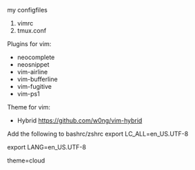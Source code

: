 my configfiles
1. vimrc
2. tmux.conf

Plugins for vim:
* neocomplete
* neosnippet
* vim-airline
* vim-bufferline
* vim-fugitive
* vim-ps1

Theme for vim:
* Hybrid https://github.com/w0ng/vim-hybrid

Add the following to bashrc/zshrc
export LC_ALL=en_US.UTF-8

export LANG=en_US.UTF-8

theme=cloud


